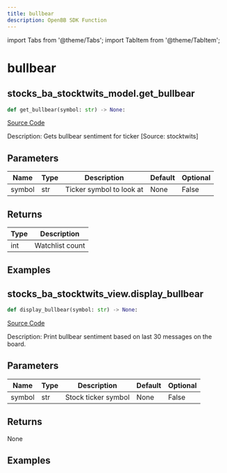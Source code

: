 ```yaml
---
title: bullbear
description: OpenBB SDK Function
---
```


import Tabs from '@theme/Tabs';
import TabItem from '@theme/TabItem';

# bullbear

<Tabs>
<TabItem value="model" label="Model" default>

## stocks_ba_stocktwits_model.get_bullbear

```python title='openbb_terminal/common/behavioural_analysis/stocktwits_model.py'
def get_bullbear(symbol: str) -> None:
```
[Source Code](https://github.com/OpenBB-finance/OpenBBTerminal/tree/main/openbb_terminal/common/behavioural_analysis/stocktwits_model.py#L16)

Description: Gets bullbear sentiment for ticker [Source: stocktwits]

## Parameters

| Name | Type | Description | Default | Optional |
| ---- | ---- | ----------- | ------- | -------- |
| symbol | str | Ticker symbol to look at | None | False |

## Returns

| Type | Description |
| ---- | ----------- |
| int | Watchlist count |

## Examples



</TabItem>
<TabItem value="view" label="View">

## stocks_ba_stocktwits_view.display_bullbear

```python title='openbb_terminal/common/behavioural_analysis/stocktwits_view.py'
def display_bullbear(symbol: str) -> None:
```
[Source Code](https://github.com/OpenBB-finance/OpenBBTerminal/tree/main/openbb_terminal/common/behavioural_analysis/stocktwits_view.py#L15)

Description: Print bullbear sentiment based on last 30 messages on the board.

## Parameters

| Name | Type | Description | Default | Optional |
| ---- | ---- | ----------- | ------- | -------- |
| symbol | str | Stock ticker symbol | None | False |

## Returns

None

## Examples



</TabItem>
</Tabs>